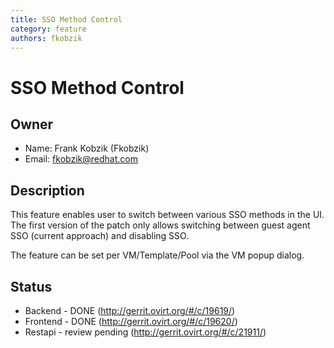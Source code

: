 ```yaml
---
title: SSO Method Control
category: feature
authors: fkobzik
---
```


# SSO Method Control

## Owner

*   Name: Frank Kobzik (Fkobzik)
*   Email: <fkobzik@redhat.com>

## Description

This feature enables user to switch between various SSO methods in the UI. The first version of the patch only allows switching between guest agent SSO (current approach) and disabling SSO.

The feature can be set per VM/Template/Pool via the VM popup dialog.

## Status

*   Backend - DONE (http://gerrit.ovirt.org/#/c/19619/)
*   Frontend - DONE (http://gerrit.ovirt.org/#/c/19620/)
*   Restapi - review pending (http://gerrit.ovirt.org/#/c/21911/)

